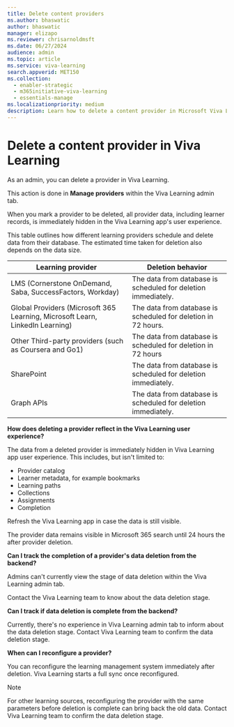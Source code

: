 ```yaml
---
title: Delete content providers
ms.author: bhaswatic
author: bhaswatic
manager: elizapo
ms.reviewer: chrisarnoldmsft
ms.date: 06/27/2024
audience: admin
ms.topic: article
ms.service: viva-learning
search.appverid: MET150
ms.collection:
  - enabler-strategic
  - m365initiative-viva-learning
  - essentials-manage
ms.localizationpriority: medium
description: Learn how to delete a content provider in Microsoft Viva Learning.
---
```


# Delete a content provider in Viva Learning

As an admin, you can delete a provider in Viva Learning. 

This action is done in **Manage providers** within the Viva Learning admin tab.  

When you mark a provider to be deleted, all provider data, including learner records, is immediately hidden in the Viva Learning app's user experience.

This table outlines how different learning providers schedule and delete data from their database. 
The estimated time taken for deletion also depends on the data size.  

| Learning provider    | Deletion behavior   |
|---|---|
| LMS (Cornerstone OnDemand, Saba, SuccessFactors, Workday)    | The data from database is scheduled for deletion immediately.   |
| Global Providers (Microsoft 365 Learning, Microsoft Learn, LinkedIn Learning)  | The data from database is scheduled for deletion in 72 hours.   |
| Other Third-party providers (such as Coursera and Go1)   | The data from database is scheduled for deletion in 72 hours   |
| SharePoint  | The data from database is scheduled for deletion immediately.   |
| Graph APIs   | The data from database is scheduled for deletion immediately.   |

**How does deleting a provider reflect in the Viva Learning user experience?**

The data from a deleted provider is immediately hidden in Viva Learning app user experience. This includes, but isn't limited to:
- Provider catalog
- Learner metadata, for example bookmarks
- Learning paths
- Collections
- Assignments
- Completion

Refresh the Viva Learning app in case the data is still visible.

The provider data remains visible in Microsoft 365 search until 24 hours the after provider deletion.

**Can I track the completion of a provider's data deletion from the backend?**

Admins can't currently view the stage of data deletion within the Viva Learning admin tab.

Contact the Viva Learning team to know about the data deletion stage. 

**Can I track if data deletion is complete from the backend?**

Currently, there's no experience in Viva Learning admin tab to inform about the data deletion stage. Contact Viva Learning team to confirm the data deletion stage.  

**When can I reconfigure a provider?**

You can reconfigure the learning management system immediately after deletion. Viva Learning starts a full sync once reconfigured.
  
> [!NOTE]
> For other learning sources, reconfiguring the provider with the same parameters before deletion is complete can bring back the old data. Contact Viva Learning team to confirm the data deletion stage.
